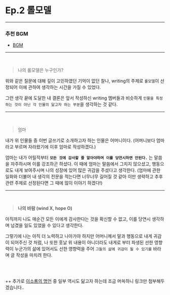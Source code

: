 # Ep.2 롤모델

---

### 추천 BGM

- [BGM](https://www.youtube.com/watch?v=ix-q5A778A0)

---

<br>

> 나의 롤모델은 누구인가?

위와 같은 질문에 대해 깊이 고민하였던 기억이 없던 찰나, writing의 주제로 `롤모델`이 선정되어 이에 관하여 생각하는 시간을 가질 수 있었다.

그런 생각 끝에 도달한 내 결론은 앞서 작성하신 writing 멤버들과 비슷하게 `인물을 특정하는 것이 아닌 각 인물의 닮고자 하는 부분`을 생각하는 것 같다.

---

<br>

> 엄마

내가 위 인물들 중 이번 글쓰기로 소개하고자 하는 인물은 어머니이다.
(어머니보다 엄마라고 부르며 자라왔기에 이후 엄마로 작성하겠다.)

엄마는 내가 어릴적부터 **`모든 것에 감사할 줄 알아야하며 이를 당연시하면 안된다.`** 는 말씀을 자주하시며 이를 강조하곤 하셨다. 이 때에 엄마는 말씀에서 그치지 않으셨고, 행동으로도 내게 보여주시며 나의 성장에 있어 많은 귀감을 주셨다고 생각한다.
(엄마에 관한 일화와 더불어 내 생각의 전문을 적는다면 너무너무 길어질 것 같아 이만 생략하고 추후 관련 주제로 선정된다면 그 때에 많이 이야기 하겠다!)

---

<br>

> **나의 바람 (wind X, hope O)**

아직까지 나도 매순간 모든 이에게 감사한다는 것을 확신할 수 없고, 이를 당연시 생각하며 넘겼을 일도 있었을 수 있다고 생각한다.

그렇기에 나는 아직 더 노력하고 나아가야 하지만 어머니께서 말과 행동으로 내게 귀감이 되어주신 것 처럼, 나 또한 훗날 위 내용이 아니더라도 내게로 부터 파생된 선한 영향력이 누군가의 삶에 있어서도 선한 영향력을 주어 `그들의 삶에 귀감이 될 수 있기를` 바라며 글 작성을 마치려 한다.

<br><br>

++ 추가로 [이소룡의 명언](https://m.blog.naver.com/bjs718/221792272381) 중 일부 역시도 닮고자 하는데 조금 머쓱하니 링크만 첨부해두겠습니다..
